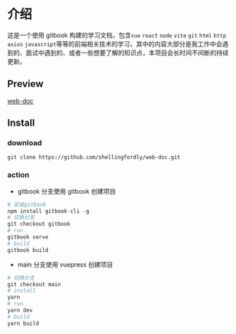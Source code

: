 # 介绍

这是一个使用 gitbook 构建的学习文档，包含`vue` `react` `node` `vite` `git` `html` `http` `axios` `javascript`等等的前端相关技术的学习，其中的内容大部分是我工作中会遇到的、面试中遇到的、或者一些想要了解的知识点，本项目会长时间不间断的持续更新。

## Preview

[web-doc](https://shellingfordly.github.io/web-doc/)

## Install

### download

```
git clone https://github.com/shellingfordly/web-doc.git
```

### action

- gitbook 分支使用 gitbook 创建项目

```py
# 安装gitbook
npm install gitbook-cli -g
# 切换分支
git checkout gitbook
# run
gitbook serve
# build
gitbook build
```

- main 分支使用 vuepress 创建项目

```py
# 切换分支
git checkout main
# install
yarn
# run
yarn dev
# build
yarn build
```
